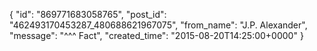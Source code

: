  {
   "id": "869771683058765",
   "post_id": "462493170453287_480688621967075",
   "from_name": "J.P. Alexander",
   "message": "^^^ Fact",
   "created_time": "2015-08-20T14:25:00+0000"
 }
